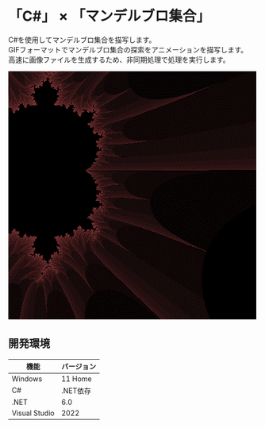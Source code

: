 # 「C#」 × 「マンデルブロ集合」

C#を使用してマンデルブロ集合を描写します。  
GIFフォーマットでマンデルブロ集合の探索をアニメーションを描写します。  
高速に画像ファイルを生成するため、非同期処理で処理を実行します。  

![成果物](./docs/img/mandelbrot.gif)  

## 開発環境

| 機能 | バージョン |
| ---- | ---- |
| Windows | 11 Home |
| C# | .NET依存 |
| .NET | 6.0 |
| Visual Studio | 2022 |
